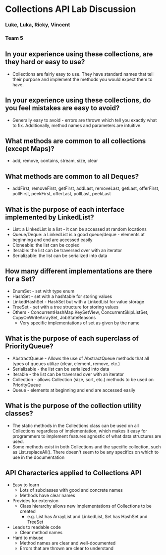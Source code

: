 # Collections API Lab Discussion
### Luke, Luka, Ricky, Vincent
### Team 5


## In your experience using these collections, are they hard or easy to use?

* Collections are fairly easy to use. They have standard names that tell their purpose and implement the methods you would expect them to have.

## In your experience using these collections, do you feel mistakes are easy to avoid?

* Generally easy to avoid - errors are thrown which tell you exactly what to fix. Additionally, method names and parameters are intuitive.

## What methods are common to all collections (except Maps)?

* add, remove, contains, stream, size, clear

## What methods are common to all Deques?

* addFirst, removeFirst, getFirst, addLast, removeLast, getLast, offerFirst, pollFirst, peekFirst, offerLast, pollLast, peekLast

## What is the purpose of each interface implemented by LinkedList?

* List: a LinkedList is a list - it can be accessed at random locations
* Queue/Deque: a LinkedList is a good queue/deque - elements at beginning and end are accessed easily
* Cloneable: the list can be copied
* Iterable: the list can be traversed over with an iterator
* Serializable: the list can be serialized into data

## How many different implementations are there for a Set?

* EnumSet - set with type enum
* HashSet - set with a hashtable for storing values
* LinkedHashSet - HashSet but with a LinkedList for value storage
* TreeSet - set with a tree structure for storing values
* Others - ConcurrentHashMap.KeySetView, ConcurrentSkipListSet, CopyOnWriteArraySet, JobStateReasons
  * Very specific implementations of set as given by the name

## What is the purpose of each superclass of PriorityQueue?
* AbstractQueue - Allows the use of AbstractQueue methods that all types of queues utilize (clear, element, remove, etc.)
* Serializable - the list can be serialized into data
* Iterable - the list can be traversed over with an iterator
* Collection - allows Collection (size, sort, etc.) methods to be used on PriorityQueue
* Queue - elements at beginning and end are accessed easily

## What is the purpose of the collection utility classes?

* The static methods in the Collections class can be used on all Collections regardless of implementation, which makes it easy for programmers to implement features agnostic of what data structures are used.
* Some methods exist in both Collections and the specific collection, such as List.replaceAll(). There doesn't seem to be any specifics on which to use in the documentation

## API Characterics applied to Collections API

* Easy to learn
  * Lots of subclasses with good and concrete names
  * Methods have clear names
* Provides for extension
  * Class hierarchy allows new implementations of Collections to be created
    * e.g. List has ArrayList and LinkedList, Set has HashSet and TreeSet
* Leads to readable code
  * Clear method names
* Hard to misuse
  * Method names are clear and well-documented
  * Errors that are thrown are clear to understand